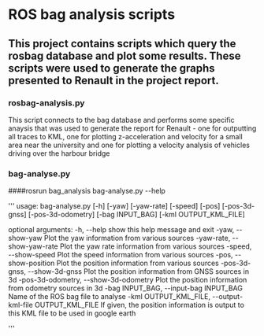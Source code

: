 # ROS bag analysis scripts

## This project contains scripts which query the rosbag database and plot some results. These scripts were used to generate the graphs presented to Renault in the project report.

### rosbag-analysis.py

This script connects to the bag database and performs some specific anaysis that was used to generate the report for Renault - one for outputting all traces to KML, one for plotting z-acceleration and velocity for a small area near the university and one for plotting a velocity analysis of vehicles driving over the harbour bridge

### bag-analyse.py

####rosrun bag_analysis bag-analyse.py --help

'''
usage: bag-analyse.py [-h] [-yaw] [-yaw-rate] [-speed] [-pos] [-pos-3d-gnss]
                      [-pos-3d-odometry] [-bag INPUT_BAG]
                      [-kml OUTPUT_KML_FILE]

optional arguments:
  -h, --help            show this help message and exit
  -yaw, --show-yaw      Plot the yaw information from various sources
  -yaw-rate, --show-yaw-rate
                        Plot the yaw rate information from various sources
  -speed, --show-speed  Plot the speed information from various sources
  -pos, --show-position
                        Plot the position information from various sources
  -pos-3d-gnss, --show-3d-gnss
                        Plot the position information from GNSS sources in 3d
  -pos-3d-odometry, --show-3d-odometry
                        Plot the position information from odometry sources in
                        3d
  -bag INPUT_BAG, --input-bag INPUT_BAG
                        Name of the ROS bag file to analyse
  -kml OUTPUT_KML_FILE, --output-kml-file OUTPUT_KML_FILE
                        If given, the position information is output to this
                        KML file to be used in google earth

'''
